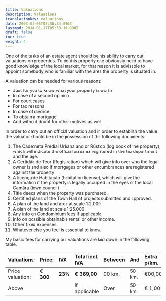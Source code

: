 ```yaml
---
title: Valuations
description: Valuations
translationKey: valuations
date: 2003-02-05T07:58:34.000Z
lastmod: 2018-01-17T05:53:10.000Z
draft: false
toc: true
weight: 4
---
```


One of the tasks of an estate agent should be his ability to carry out valuations on properties. To do this properly one obviously need to have good knowledge of the local market, for that reason it is advisable to appoint somebody who is familiar with the area the property is situated in. 

A valuation can be needed for various reasons:

* Just for you to know what your property is worth
* In case of a second opinion
* For court cases
* For tax reasons
* In case of divorce
* To obtain a mortgage
* And without doubt for other motives as well.

In order to carry out an official valuation and in order to establish the value the valuator should be in the possession of the following documents:

1. The Caderneta Predial Urbana and or Rústico (log book of the property), which will indicate the official sizes as registered in the tax department and the age.
2. A Certidão de Teor (Registration) which will give info over who the legal owner is and also if mortgages or other encumbrances are registered against the property
3. A licença de Habitação (habitation license), which will give the information if the property is legally occupied in the eyes of the local Camâra (town council)
4. Title deeds when the property was purchased.
5. Certified plans of the Town Hall of projects submitted and approved.
6. A plan of the land and area at scale 1:2.000
7. A plan of the land at scale 1:25.000
8. Any info on Condominium fees if applicable
9. Info on possible obtainable rental or other income.
10. Other fixed expenses.
11. Whatever else you feel is essential to know.

My basic fees for carrying out valuations are laid down in the following table.

| **Valuations:**  | **Price:** | **IVA** | **Total incl. IVA** | **Between** | **And** | **Extra p/km.** | **Incl. IVA** |
| :--------------- | :--------- | :------ | :------------------ | :---------- | :------ | :-------------- | :------------ |
| Price valuation: | **€ 300**  | **23%** | **€ 369,00**        | 00 km.      | 50 km.  | €00,00          | **€ 00,00**   |
| Above            |            |         | if applicable       | Over        | 50 km.  | € 1,00          | **€ 1,23**    |
